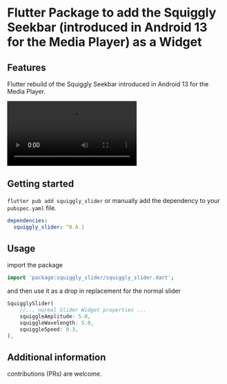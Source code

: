 <!--
This README describes the package. If you publish this package to pub.dev,
this README's contents appear on the landing page for your package.

For information about how to write a good package README, see the guide for
[writing package pages](https://dart.dev/guides/libraries/writing-package-pages).

For general information about developing packages, see the Dart guide for
[creating packages](https://dart.dev/guides/libraries/create-library-packages)
and the Flutter guide for
[developing packages and plugins](https://flutter.dev/developing-packages).
-->

# Flutter Package to add the Squiggly Seekbar (introduced in Android 13 for the Media Player) as a Widget 

## Features

Flutter rebuild of the Squiggly Seekbar introduced in Android 13 for the Media Player.

![Squiggly Seekbar Sample](./assets/sample.mov)

## Getting started

`flutter pub add squiggly_slider`
or manually add the dependency to your `pubspec.yaml` file.

```yaml
dependencies:
  squiggly_slider: ^0.0.1
```

## Usage

import the package

```dart
import 'package:squiggly_slider/squiggly_slider.dart';
```

and then use it as a drop in replacement for the normal slider

```dart
SquigglySlider(
    //... normal Slider Widget properties ...
    squiggleAmplitude: 5.0,
    squiggleWavelength: 5.0,
    squiggleSpeed: 0.3,
),
```

## Additional information

contributions (PRs) are welcome.
